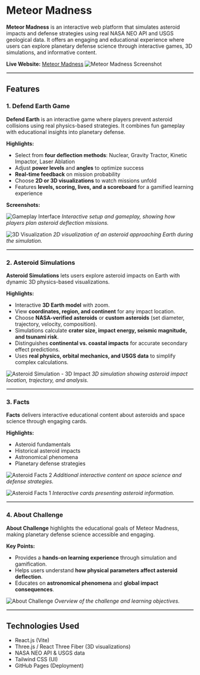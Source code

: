 # Meteor Madness

**Meteor Madness** is an interactive web platform that simulates asteroid impacts and defense strategies using real NASA NEO API and USGS geological data. It offers an engaging and educational experience where users can explore planetary defense science through interactive games, 3D simulations, and informative content.

**Live Website:** [Meteor Madness](https://hlakhaled.github.io/Nasa-Meteor-Madness/#/)
![Meteor Madness Screenshot](https://github.com/user-attachments/assets/d3b40c5c-8e19-41e7-a594-c91a04df52a6)

<hr style="border:0.5px solid #ccc;" />

## Features

### 1. Defend Earth Game 

**Defend Earth** is an interactive game where players prevent asteroid collisions using real physics-based strategies. It combines fun gameplay with educational insights into planetary defense.

**Highlights:**
- Select from **four deflection methods**: Nuclear, Gravity Tractor, Kinetic Impactor, Laser Ablation
- Adjust **power levels** and **angles** to optimize success
- **Real-time feedback** on mission probability
- Choose **2D or 3D visualizations** to watch missions unfold
- Features **levels, scoring, lives, and a scoreboard** for a gamified learning experience

**Screenshots:**

![Gameplay Interface](https://github.com/user-attachments/assets/cf641eaf-37b4-4e26-8974-e661d86c9b6b)
*Interactive setup and gameplay, showing how players plan asteroid deflection missions.*

![3D Visualization](https://github.com/user-attachments/assets/2e063931-2fe9-4e08-8070-e1c73dc61e5c)
*2D visualization of an asteroid approaching Earth during the simulation.*

<hr style="border:0.5px solid #ccc;" />

### 2. Asteroid Simulations

**Asteroid Simulations** lets users explore asteroid impacts on Earth with dynamic 3D physics-based visualizations.

**Highlights:**
- Interactive **3D Earth model** with zoom.
- View **coordinates, region, and continent** for any impact location.
- Choose **NASA-verified asteroids** or **custom asteroids** (set diameter, trajectory, velocity, composition).
- Simulations calculate **crater size, impact energy, seismic magnitude, and tsunami risk**.
- Distinguishes **continental vs. coastal impacts** for accurate secondary effect predictions.
- Uses **real physics, orbital mechanics, and USGS data** to simplify complex calculations.

![Asteroid Simulation - 3D Impact](https://github.com/user-attachments/assets/7f56361f-ff68-4b1e-9fb5-bac953393563)
*3D simulation showing asteroid impact location, trajectory, and analysis.*

<hr style="border:0.5px solid #ccc;" />

### 3. Facts 

**Facts** delivers interactive educational content about asteroids and space science through engaging cards.

**Highlights:**
- Asteroid fundamentals
- Historical asteroid impacts
- Astronomical phenomena
- Planetary defense strategies

![Asteroid Facts 2](https://github.com/user-attachments/assets/d73b9b6c-3114-4d18-8409-ad1eed1195fb)
*Additional interactive content on space science and defense strategies.*

![Asteroid Facts 1](https://github.com/user-attachments/assets/e7d3992e-0f69-4a9e-a6d8-5473759c431e)
*Interactive cards presenting asteroid information.*

<hr style="border:0.5px solid #ccc;" />

### 4. About Challenge 

**About Challenge** highlights the educational goals of Meteor Madness, making planetary defense science accessible and engaging.

**Key Points:**
- Provides a **hands-on learning experience** through simulation and gamification.
- Helps users understand **how physical parameters affect asteroid deflection**.
- Educates on **astronomical phenomena** and **global impact consequences**.

![About Challenge](https://github.com/user-attachments/assets/3fe45af6-3407-4cf1-bb56-61022cf1469d)
*Overview of the challenge and learning objectives.*

<hr style="border:0.5px solid #ccc;" />

## Technologies Used
- React.js (Vite)
- Three.js / React Three Fiber (3D visualizations)
- NASA NEO API & USGS data
- Tailwind CSS (UI)
- GitHub Pages (Deployment)
